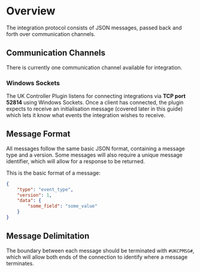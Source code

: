 # Overview

The integration protocol consists of JSON messages, passed back and forth over communication channels.

## Communication Channels

There is currently one communication channel available for integration.

### Windows Sockets

The UK Controller Plugin listens for connecting integrations via **TCP port 52814** using Windows Sockets. Once a client
has connected, the plugin expects to receive an initialisation message (covered later in this guide) which lets it
know what events the integration wishes to receive.

## Message Format

All messages follow the same basic JSON format, containing a message type and a version. Some messages will also require
a unique message identifier, which will allow for a response to be returned.

This is the basic format of a message:

```JSON
{
    "type": "event_type",
    "version": 1,
    "data": {
        "some_field": "some_value"
    }
}
```

## Message Delimitation

The boundary between each message should be terminated with `#UKCPMSG#`, which will allow both ends of the connection to identify
where a message terminates.
